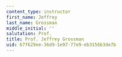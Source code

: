 ```yaml
---
content_type: instructor
first_name: Jeffrey
last_name: Grossman
middle_initial: ''
salutation: Prof.
title: Prof. Jeffrey Grossman
uid: 67f629ee-36d9-1e97-77e9-eb3156b3de7b
---
```

